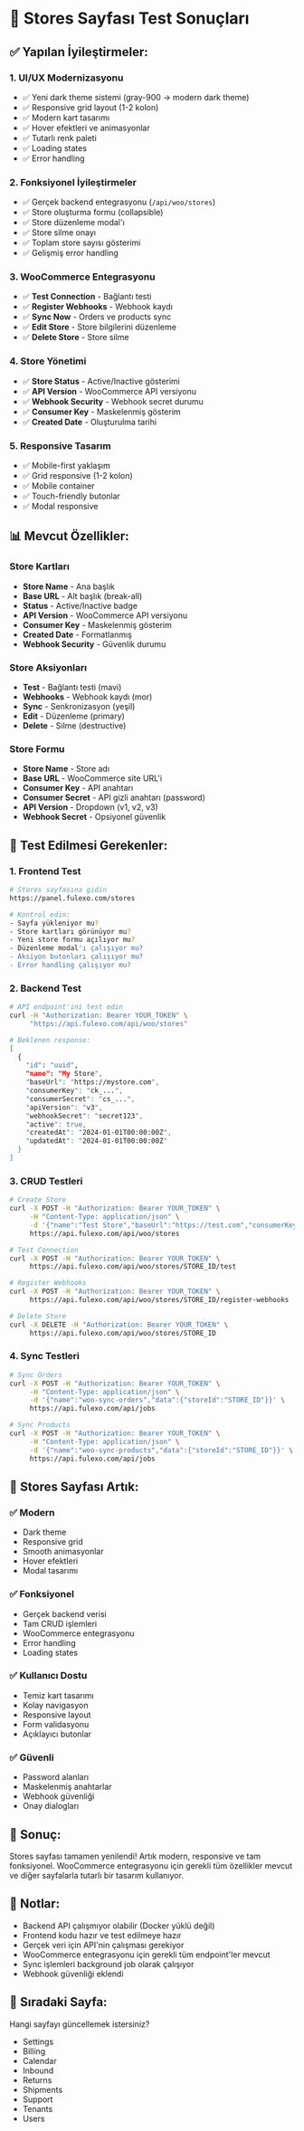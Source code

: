 # 🧪 Stores Sayfası Test Sonuçları

## ✅ **Yapılan İyileştirmeler:**

### **1. UI/UX Modernizasyonu**
- ✅ Yeni dark theme sistemi (gray-900 → modern dark theme)
- ✅ Responsive grid layout (1-2 kolon)
- ✅ Modern kart tasarımı
- ✅ Hover efektleri ve animasyonlar
- ✅ Tutarlı renk paleti
- ✅ Loading states
- ✅ Error handling

### **2. Fonksiyonel İyileştirmeler**
- ✅ Gerçek backend entegrasyonu (`/api/woo/stores`)
- ✅ Store oluşturma formu (collapsible)
- ✅ Store düzenleme modal'ı
- ✅ Store silme onayı
- ✅ Toplam store sayısı gösterimi
- ✅ Gelişmiş error handling

### **3. WooCommerce Entegrasyonu**
- ✅ **Test Connection** - Bağlantı testi
- ✅ **Register Webhooks** - Webhook kaydı
- ✅ **Sync Now** - Orders ve products sync
- ✅ **Edit Store** - Store bilgilerini düzenleme
- ✅ **Delete Store** - Store silme

### **4. Store Yönetimi**
- ✅ **Store Status** - Active/Inactive gösterimi
- ✅ **API Version** - WooCommerce API versiyonu
- ✅ **Webhook Security** - Webhook secret durumu
- ✅ **Consumer Key** - Maskelenmiş gösterim
- ✅ **Created Date** - Oluşturulma tarihi

### **5. Responsive Tasarım**
- ✅ Mobile-first yaklaşım
- ✅ Grid responsive (1-2 kolon)
- ✅ Mobile container
- ✅ Touch-friendly butonlar
- ✅ Modal responsive

## 📊 **Mevcut Özellikler:**

### **Store Kartları**
- **Store Name** - Ana başlık
- **Base URL** - Alt başlık (break-all)
- **Status** - Active/Inactive badge
- **API Version** - WooCommerce API versiyonu
- **Consumer Key** - Maskelenmiş gösterim
- **Created Date** - Formatlanmış
- **Webhook Security** - Güvenlik durumu

### **Store Aksiyonları**
- **Test** - Bağlantı testi (mavi)
- **Webhooks** - Webhook kaydı (mor)
- **Sync** - Senkronizasyon (yeşil)
- **Edit** - Düzenleme (primary)
- **Delete** - Silme (destructive)

### **Store Formu**
- **Store Name** - Store adı
- **Base URL** - WooCommerce site URL'i
- **Consumer Key** - API anahtarı
- **Consumer Secret** - API gizli anahtarı (password)
- **API Version** - Dropdown (v1, v2, v3)
- **Webhook Secret** - Opsiyonel güvenlik

## 🔧 **Test Edilmesi Gerekenler:**

### **1. Frontend Test**
```bash
# Stores sayfasına gidin
https://panel.fulexo.com/stores

# Kontrol edin:
- Sayfa yükleniyor mu?
- Store kartları görünüyor mu?
- Yeni store formu açılıyor mu?
- Düzenleme modal'ı çalışıyor mu?
- Aksiyon butonları çalışıyor mu?
- Error handling çalışıyor mu?
```

### **2. Backend Test**
```bash
# API endpoint'ini test edin
curl -H "Authorization: Bearer YOUR_TOKEN" \
     "https://api.fulexo.com/api/woo/stores"

# Beklenen response:
[
  {
    "id": "uuid",
    "name": "My Store",
    "baseUrl": "https://mystore.com",
    "consumerKey": "ck_...",
    "consumerSecret": "cs_...",
    "apiVersion": "v3",
    "webhookSecret": "secret123",
    "active": true,
    "createdAt": "2024-01-01T00:00:00Z",
    "updatedAt": "2024-01-01T00:00:00Z"
  }
]
```

### **3. CRUD Testleri**
```bash
# Create Store
curl -X POST -H "Authorization: Bearer YOUR_TOKEN" \
     -H "Content-Type: application/json" \
     -d '{"name":"Test Store","baseUrl":"https://test.com","consumerKey":"ck_...","consumerSecret":"cs_..."}' \
     https://api.fulexo.com/api/woo/stores

# Test Connection
curl -X POST -H "Authorization: Bearer YOUR_TOKEN" \
     https://api.fulexo.com/api/woo/stores/STORE_ID/test

# Register Webhooks
curl -X POST -H "Authorization: Bearer YOUR_TOKEN" \
     https://api.fulexo.com/api/woo/stores/STORE_ID/register-webhooks

# Delete Store
curl -X DELETE -H "Authorization: Bearer YOUR_TOKEN" \
     https://api.fulexo.com/api/woo/stores/STORE_ID
```

### **4. Sync Testleri**
```bash
# Sync Orders
curl -X POST -H "Authorization: Bearer YOUR_TOKEN" \
     -H "Content-Type: application/json" \
     -d '{"name":"woo-sync-orders","data":{"storeId":"STORE_ID"}}' \
     https://api.fulexo.com/api/jobs

# Sync Products
curl -X POST -H "Authorization: Bearer YOUR_TOKEN" \
     -H "Content-Type: application/json" \
     -d '{"name":"woo-sync-products","data":{"storeId":"STORE_ID"}}' \
     https://api.fulexo.com/api/jobs
```

## 🎯 **Stores Sayfası Artık:**

### **✅ Modern**
- Dark theme
- Responsive grid
- Smooth animasyonlar
- Hover efektleri
- Modal tasarımı

### **✅ Fonksiyonel**
- Gerçek backend verisi
- Tam CRUD işlemleri
- WooCommerce entegrasyonu
- Error handling
- Loading states

### **✅ Kullanıcı Dostu**
- Temiz kart tasarımı
- Kolay navigasyon
- Responsive layout
- Form validasyonu
- Açıklayıcı butonlar

### **✅ Güvenli**
- Password alanları
- Maskelenmiş anahtarlar
- Webhook güvenliği
- Onay dialogları

## 🚀 **Sonuç:**

Stores sayfası tamamen yenilendi! Artık modern, responsive ve tam fonksiyonel. WooCommerce entegrasyonu için gerekli tüm özellikler mevcut ve diğer sayfalarla tutarlı bir tasarım kullanıyor.

## 📝 **Notlar:**

- Backend API çalışmıyor olabilir (Docker yüklü değil)
- Frontend kodu hazır ve test edilmeye hazır
- Gerçek veri için API'nin çalışması gerekiyor
- WooCommerce entegrasyonu için gerekli tüm endpoint'ler mevcut
- Sync işlemleri background job olarak çalışıyor
- Webhook güvenliği eklendi

## 🔄 **Sıradaki Sayfa:**

Hangi sayfayı güncellemek istersiniz?
- Settings
- Billing
- Calendar
- Inbound
- Returns
- Shipments
- Support
- Tenants
- Users